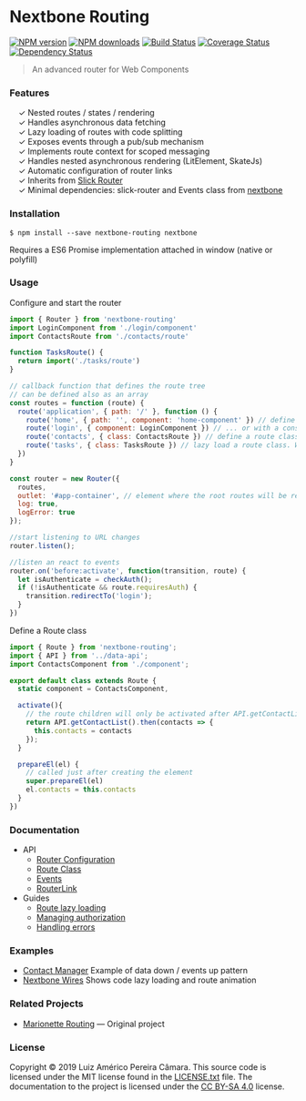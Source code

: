 # Nextbone Routing

[![NPM version](http://img.shields.io/npm/v/nextbone-routing.svg?style=flat-square)](https://www.npmjs.com/package/nextbone-routing)
[![NPM downloads](http://img.shields.io/npm/dm/nextbone-routing.svg?style=flat-square)](https://www.npmjs.com/package/nextbone-routing)
[![Build Status](http://img.shields.io/travis/blikblum/nextbone-routing.svg?style=flat-square)](https://travis-ci.org/blikblum/nextbone-routing)
[![Coverage Status](https://img.shields.io/coveralls/blikblum/nextbone-routing.svg?style=flat-square)](https://coveralls.io/github/blikblum/nextbone-routing)
[![Dependency Status](http://img.shields.io/david/dev/blikblum/nextbone-routing.svg?style=flat-square)](https://david-dm.org/blikblum/nextbone-routing#info=devDependencies)

> An advanced router for Web Components

### Features

&nbsp; &nbsp; ✓ Nested routes / states / rendering<br>
&nbsp; &nbsp; ✓ Handles asynchronous data fetching<br>
&nbsp; &nbsp; ✓ Lazy loading of routes with code splitting<br>
&nbsp; &nbsp; ✓ Exposes events through a pub/sub mechanism<br>
&nbsp; &nbsp; ✓ Implements route context for scoped messaging<br>
&nbsp; &nbsp; ✓ Handles nested asynchronous rendering (LitElement, SkateJs)<br>
&nbsp; &nbsp; ✓ Automatic configuration of router links<br>
&nbsp; &nbsp; ✓ Inherits from [Slick Router](https://github.com/blikblum/slick-router)<br>
&nbsp; &nbsp; ✓ Minimal dependencies: slick-router and Events class from [nextbone](https://github.com/blikblum/nextbone)<br>


### Installation

    $ npm install --save nextbone-routing nextbone

Requires a ES6 Promise implementation attached in window (native or polyfill)

### Usage

Configure and start the router

```js
import { Router } from 'nextbone-routing'
import LoginComponent from './login/component'
import ContactsRoute from './contacts/route'

function TasksRoute() {
  return import('./tasks/route')
}

// callback function that defines the route tree
// can be defined also as an array
const routes = function (route) {
  route('application', { path: '/' }, function () {
    route('home', { path: '', component: 'home-component' }) // define component with a tag name...
    route('login', { component: LoginComponent }) // ... or with a constructor
    route('contacts', { class: ContactsRoute }) // define a route class that can control lifecycle and component
    route('tasks', { class: TasksRoute }) // lazy load a route class. Webpack and Rollup does code splitting 
  })
}

const router = new Router({
  routes,
  outlet: '#app-container', // element where the root routes will be rendered
  log: true, 
  logError: true
});

//start listening to URL changes
router.listen();

//listen an react to events
router.on('before:activate', function(transition, route) {
  let isAuthenticate = checkAuth();
  if (!isAuthenticate && route.requiresAuth) {
    transition.redirectTo('login');
  }
})
```

Define a Route class

```js
import { Route } from 'nextbone-routing';
import { API } from '../data-api';
import ContactsComponent from './component';

export default class extends Route {
  static component = ContactsComponent,

  activate(){
    // the route children will only be activated after API.getContactList is resolved 
    return API.getContactList().then(contacts => {
      this.contacts = contacts
    });
  }

  prepareEl(el) {
    // called just after creating the element
    super.prepareEl(el)
    el.contacts = this.contacts
  }
})
```


### Documentation

* API
  * [Router Configuration](docs/configuration.md)
  * [Route Class](docs/route.md)
  * [Events](docs/events.md)
  * [RouterLink](docs/routerlink.md)
* Guides
  * [Route lazy loading](docs/lazyload.md)
  * [Managing authorization](docs/authorization.md)
  * [Handling errors](docs/errors.md)

### Examples

 * [Contact Manager](https://github.com/blikblum/nextbone-contact-manager) Example of data down / events up pattern
 * [Nextbone Wires](https://github.com/blikblum/nextbone-wires) Shows code lazy loading and route animation 

### Related Projects

* [Marionette Routing](https://github.com/blikblum/marionette.routing) — Original project

### License

Copyright © 2019 Luiz Américo Pereira Câmara. This source code is licensed under the MIT license found in
the [LICENSE.txt](https://github.com/blikblum/nextbone-routing/blob/master/LICENSE.txt) file.
The documentation to the project is licensed under the [CC BY-SA 4.0](http://creativecommons.org/licenses/by-sa/4.0/)
license.
